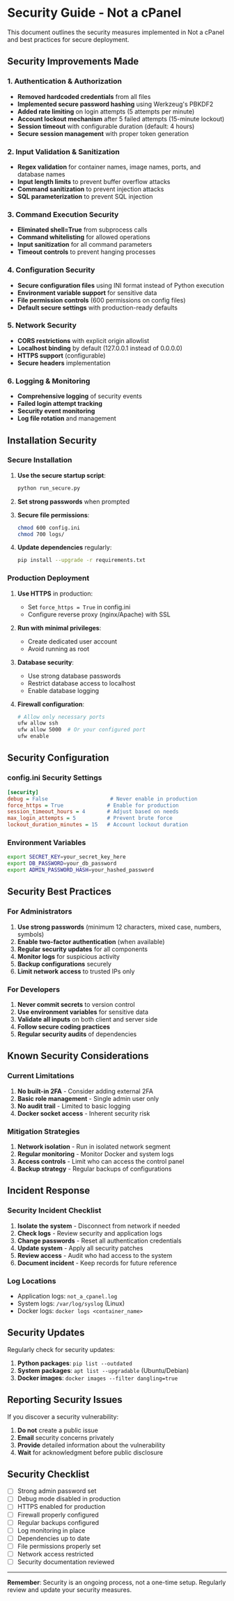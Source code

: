 # Security Guide - Not a cPanel

This document outlines the security measures implemented in Not a cPanel and best practices for secure deployment.

## Security Improvements Made

### 1. Authentication & Authorization

- **Removed hardcoded credentials** from all files
- **Implemented secure password hashing** using Werkzeug's PBKDF2
- **Added rate limiting** on login attempts (5 attempts per minute)
- **Account lockout mechanism** after 5 failed attempts (15-minute lockout)
- **Session timeout** with configurable duration (default: 4 hours)
- **Secure session management** with proper token generation

### 2. Input Validation & Sanitization

- **Regex validation** for container names, image names, ports, and database names
- **Input length limits** to prevent buffer overflow attacks
- **Command sanitization** to prevent injection attacks
- **SQL parameterization** to prevent SQL injection

### 3. Command Execution Security

- **Eliminated shell=True** from subprocess calls
- **Command whitelisting** for allowed operations
- **Input sanitization** for all command parameters
- **Timeout controls** to prevent hanging processes

### 4. Configuration Security

- **Secure configuration files** using INI format instead of Python execution
- **Environment variable support** for sensitive data
- **File permission controls** (600 permissions on config files)
- **Default secure settings** with production-ready defaults

### 5. Network Security

- **CORS restrictions** with explicit origin allowlist
- **Localhost binding** by default (127.0.0.1 instead of 0.0.0.0)
- **HTTPS support** (configurable)
- **Secure headers** implementation

### 6. Logging & Monitoring

- **Comprehensive logging** of security events
- **Failed login attempt tracking**
- **Security event monitoring**
- **Log file rotation** and management

## Installation Security

### Secure Installation

1. **Use the secure startup script**:
   ```bash
   python run_secure.py
   ```

2. **Set strong passwords** when prompted

3. **Secure file permissions**:
   ```bash
   chmod 600 config.ini
   chmod 700 logs/
   ```

4. **Update dependencies** regularly:
   ```bash
   pip install --upgrade -r requirements.txt
   ```

### Production Deployment

1. **Use HTTPS** in production:
   - Set `force_https = True` in config.ini
   - Configure reverse proxy (nginx/Apache) with SSL

2. **Run with minimal privileges**:
   - Create dedicated user account
   - Avoid running as root

3. **Database security**:
   - Use strong database passwords
   - Restrict database access to localhost
   - Enable database logging

4. **Firewall configuration**:
   ```bash
   # Allow only necessary ports
   ufw allow ssh
   ufw allow 5000  # Or your configured port
   ufw enable
   ```

## Security Configuration

### config.ini Security Settings

```ini
[security]
debug = False                    # Never enable in production
force_https = True              # Enable for production
session_timeout_hours = 4       # Adjust based on needs
max_login_attempts = 5          # Prevent brute force
lockout_duration_minutes = 15   # Account lockout duration
```

### Environment Variables

```bash
export SECRET_KEY=your_secret_key_here
export DB_PASSWORD=your_db_password
export ADMIN_PASSWORD_HASH=your_hashed_password
```

## Security Best Practices

### For Administrators

1. **Use strong passwords** (minimum 12 characters, mixed case, numbers, symbols)
2. **Enable two-factor authentication** (when available)
3. **Regular security updates** for all components
4. **Monitor logs** for suspicious activity
5. **Backup configurations** securely
6. **Limit network access** to trusted IPs only

### For Developers

1. **Never commit secrets** to version control
2. **Use environment variables** for sensitive data
3. **Validate all inputs** on both client and server side
4. **Follow secure coding practices**
5. **Regular security audits** of dependencies

## Known Security Considerations

### Current Limitations

1. **No built-in 2FA** - Consider adding external 2FA
2. **Basic role management** - Single admin user only
3. **No audit trail** - Limited to basic logging
4. **Docker socket access** - Inherent security risk

### Mitigation Strategies

1. **Network isolation** - Run in isolated network segment
2. **Regular monitoring** - Monitor Docker and system logs
3. **Access controls** - Limit who can access the control panel
4. **Backup strategy** - Regular backups of configurations

## Incident Response

### Security Incident Checklist

1. **Isolate the system** - Disconnect from network if needed
2. **Check logs** - Review security and application logs
3. **Change passwords** - Reset all authentication credentials
4. **Update system** - Apply all security patches
5. **Review access** - Audit who had access to the system
6. **Document incident** - Keep records for future reference

### Log Locations

- Application logs: `not_a_cpanel.log`
- System logs: `/var/log/syslog` (Linux)
- Docker logs: `docker logs <container_name>`

## Security Updates

Regularly check for security updates:

1. **Python packages**: `pip list --outdated`
2. **System packages**: `apt list --upgradable` (Ubuntu/Debian)
3. **Docker images**: `docker images --filter dangling=true`

## Reporting Security Issues

If you discover a security vulnerability:

1. **Do not** create a public issue
2. **Email** security concerns privately
3. **Provide** detailed information about the vulnerability
4. **Wait** for acknowledgment before public disclosure

## Security Checklist

- [ ] Strong admin password set
- [ ] Debug mode disabled in production
- [ ] HTTPS enabled for production
- [ ] Firewall properly configured
- [ ] Regular backups configured
- [ ] Log monitoring in place
- [ ] Dependencies up to date
- [ ] File permissions properly set
- [ ] Network access restricted
- [ ] Security documentation reviewed

---

**Remember**: Security is an ongoing process, not a one-time setup. Regularly review and update your security measures.

